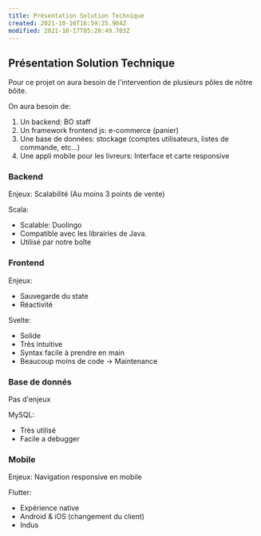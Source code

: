 ```yaml
---
title: Présentation Solution Technique
created: 2021-10-16T16:59:25.964Z
modified: 2021-10-17T05:28:49.703Z
---
```


Présentation Solution Technique
---


Pour ce projet on aura besoin de l'intervention de plusieurs pôles de nôtre bôite.

On aura besoin de:

1. Un backend: BO staff
2. Un framework frontend js: e-commerce (panier)
3. Une base de données: stockage (comptes utilisateurs, listes de commande, etc...)
4. Une appli mobile pour les livreurs: Interface et carte responsive


### Backend

Enjeux: Scalabilité (Au moins 3 points de vente)

Scala:

- Scalable: Duolingo
- Compatible avec les librairies de Java.
- Utilisé par notre boîte

### Frontend

Enjeux:

- Sauvegarde du state
- Réactivité

Svelte:

- Solide
- Très intuitive
- Syntax facile à prendre en main
- Beaucoup moins de code -> Maintenance


### Base de donnés

Pas d'enjeux

MySQL:

- Très utilisé
- Facile a debugger


### Mobile

Enjeux: Navigation responsive en mobile

Flutter:

- Expérience native
- Android & iOS (changement du client)
- Indus
